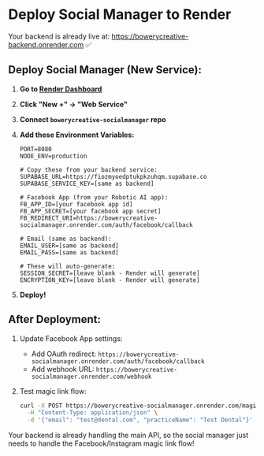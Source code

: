 # Deploy Social Manager to Render

Your backend is already live at: https://bowerycreative-backend.onrender.com ✅

## Deploy Social Manager (New Service):

1. **Go to [Render Dashboard](https://dashboard.render.com)**

2. **Click "New +" → "Web Service"**

3. **Connect `bowerycreative-socialmanager` repo**

4. **Add these Environment Variables:**
   ```
   PORT=8080
   NODE_ENV=production
   
   # Copy these from your backend service:
   SUPABASE_URL=https://fiozmyoedptukpkzuhqm.supabase.co
   SUPABASE_SERVICE_KEY=[same as backend]
   
   # Facebook App (from your Robotic AI app):
   FB_APP_ID=[your facebook app id]
   FB_APP_SECRET=[your facebook app secret]
   FB_REDIRECT_URI=https://bowerycreative-socialmanager.onrender.com/auth/facebook/callback
   
   # Email (same as backend):
   EMAIL_USER=[same as backend]
   EMAIL_PASS=[same as backend]
   
   # These will auto-generate:
   SESSION_SECRET=[leave blank - Render will generate]
   ENCRYPTION_KEY=[leave blank - Render will generate]
   ```

5. **Deploy!**

## After Deployment:

1. Update Facebook App settings:
   - Add OAuth redirect: `https://bowerycreative-socialmanager.onrender.com/auth/facebook/callback`
   - Add webhook URL: `https://bowerycreative-socialmanager.onrender.com/webhook`

2. Test magic link flow:
   ```bash
   curl -X POST https://bowerycreative-socialmanager.onrender.com/magic/generate \
     -H "Content-Type: application/json" \
     -d '{"email": "test@dental.com", "practiceName": "Test Dental"}'
   ```

Your backend is already handling the main API, so the social manager just needs to handle the Facebook/Instagram magic link flow!